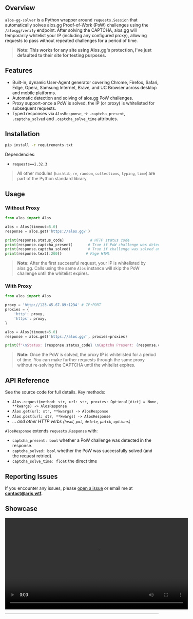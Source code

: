 ## Overview

`alos-gg-solver` is a Python wrapper around `requests.Session` that automatically solves alos.gg Proof-of-Work (PoW) challenges using the `/alosgg/verify` endpoint. After solving the CAPTCHA, alos.gg will temporarily whitelist your IP (including any configured proxy), allowing requests to pass without repeated challenges for a period of time.

> **Note: This works for any site using Alos.gg's protection, I've just defaulted to their site for testing purposes.**

## Features

* Built‑in, dynamic User-Agent generator covering Chrome, Firefox, Safari, Edge, Opera, Samsung Internet, Brave, and UC Browser across desktop and mobile platforms.
* Automatic detection and solving of alos.gg PoW challenges.
* Proxy support-once a PoW is solved, the IP (or proxy) is whitelisted for subsequent requests.
* Typed responses via `AlosResponse`, -> `.captcha_present`, `.captcha_solved` and `.captcha_solve_time` attributes.

## Installation

```bash
pip install -r requirements.txt
```

Dependencies:

* `requests==2.32.3`

> All other modules (`hashlib`, `re`, `random`, `collections`, `typing`, `time`) are part of the Python standard library.

## Usage

### Without Proxy

```python
from alos import Alos

alos = Alos(timeout=5.0)
response = alos.get('https://alos.gg/')

print(response.status_code)            # HTTP status code
print(response.captcha_present)       # True if PoW challenge was detected
print(response.captcha_solved)        # True if challenge was solved and whitelisted
print(response.text[:200])           # Page HTML
```

> **Note:** After the first successful request, your IP is whitelisted by alos.gg. Calls using the same `Alos` instance will skip the PoW challenge until the whitelist expires.

### With Proxy

```python
from alos import Alos

proxy = 'http://123.45.67.89:1234' # IP:PORT
proxies = {
    'http': proxy,
    'https': proxy,
}

alos = Alos(timeout=5.0)
response = alos.get('https://alos.gg/', proxies=proxies)

print(f"\nStatus: {response.status_code} \nCaptcha Present: {response.captcha_present} \nSolved: {response.captcha_solved} \nSolve Time: {response.captcha_solve_time / 1e6:.3f} milliseconds \nHTML...: {response.text[:255]}")
```

> **Note:** Once the PoW is solved, the proxy IP is whitelisted for a period of time. You can make further requests through the same proxy without re-solving the CAPTCHA until the whitelist expires.

## API Reference

See the source code for full details. Key methods:

* `Alos.request(method: str, url: str, proxies: Optional[dict] = None, **kwargs) -> AlosResponse`
* `Alos.get(url: str, **kwargs) -> AlosResponse`
* `Alos.post(url: str, **kwargs) -> AlosResponse`
* *... and other HTTP verbs (`head`, `put`, `delete`, `patch`, `options`)*

`AlosResponse` extends `requests.Response` with:

* `captcha_present: bool` whether a PoW challenge was detected in the response.
* `captcha_solved: bool` whether the PoW was successfully solved (and the request retried).
* `captcha_solve_time: float` the direct time 

## Reporting Issues

If you encounter any issues, please [open a issue](https://github.com/ImInTheICU/alos-gg-solver/issues) or email me at **[contact@aris.wtf](mailto:contact@aris.wtf)**.

## Showcase
<div align="center">
  <video
    src="https://github.com/user-attachments/assets/d37634fd-c968-4e1b-a4d1-76854183579f"
    controls
    width="600"
  >
    Your browser does not support the video tag.
  </video>
</div>

---
